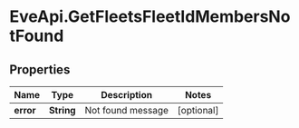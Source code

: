 # EveApi.GetFleetsFleetIdMembersNotFound

## Properties
Name | Type | Description | Notes
------------ | ------------- | ------------- | -------------
**error** | **String** | Not found message | [optional] 


